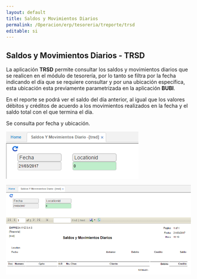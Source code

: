 ```yaml
---
layout: default
title: Saldos y Movimientos Diarios
permalink: /Operacion/erp/tesoreria/treporte/trsd
editable: si
---
```


## Saldos y Movimientos Diarios - TRSD


La aplicación **TRSD** permite consultar los saldos y movimientos diarios que se realicen en el módulo de tesorería, por lo tanto se filtra por la fecha indicando el día que se requiere consultar y por una ubicación específica, esta ubicación esta previamente parametrizada en la aplicación **BUBI**.  

En el reporte se podrá ver el saldo del día anterior, al igual que los valores débitos y créditos de acuerdo a los movimientos realizados en la fecha y el saldo total con el que termina el día.  

Se consulta por fecha y ubicación.  

![](TRSD1.png)

![](TRSD2.png)





